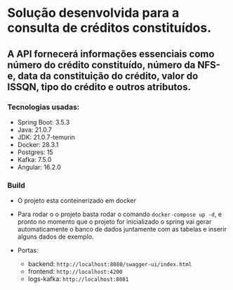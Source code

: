 # Solução desenvolvida para a consulta de créditos constituídos.

## A API fornecerá informações essenciais como número do crédito constituído, número da NFS-e, data da constituição do crédito, valor do ISSQN, tipo do crédito e outros atributos.

### Tecnologias usadas:

- Spring Boot: 3.5.3
- Java: 21.0.7
- JDK: 21.0.7-temurin
- Docker: 28.3.1
- Postgres: 15
- Kafka: 7.5.0
- Angular: 16.2.0

### Build
- O projeto esta conteinerizado em docker
- Para rodar o o projeto basta rodar o comando `docker-compose up -d`, e pronto 
no momento que o projeto for inicializado o spring vai gerar automaticamente o banco de dados juntamente com as tabelas e inserir alguns dados de exemplo.

- Portas:
    - backend: `http://localhost:8080/swagger-ui/index.html`
    - frontend: `http://localhost:4200`
    - logs-kafka: `http://localhost:8081`
